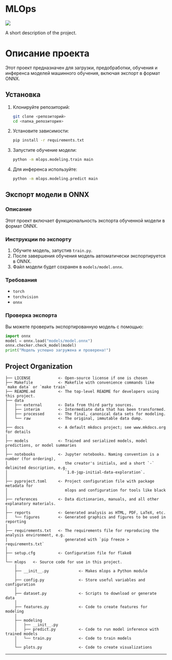 # MLOps

<a target="_blank" href="https://cookiecutter-data-science.drivendata.org/">
    <img src="https://img.shields.io/badge/CCDS-Project%20template-328F97?logo=cookiecutter" />
</a>

A short description of the project.

# Описание проекта

Этот проект предназначен для загрузки, предобработки, обучения и инференса моделей машинного обучения, включая экспорт в формат ONNX.

## Установка

1. Клонируйте репозиторий:
   ```sh
   git clone <репозиторий>
   cd <папка_репозитория>
   ```

2. Установите зависимости:
   ```sh
   pip install -r requirements.txt
   ```

3. Запустите обучение модели:
   ```sh
   python -m mlops.modeling.train main
   ```

4. Для инференса используйте:
   ```sh
   python -m mlops.modeling.predict main
   ```

## Экспорт модели в ONNX

### Описание
Этот проект включает функциональность экспорта обученной модели в формат ONNX.

### Инструкции по экспорту

1. Обучите модель, запустив `train.py`.
2. После завершения обучения модель автоматически экспортируется в ONNX.
3. Файл модели будет сохранен в `models/model.onnx`.

### Требования
- `torch`
- `torchvision`
- `onnx`

### Проверка экспорта
Вы можете проверить экспортированную модель с помощью:
```python
import onnx
model = onnx.load("models/model.onnx")
onnx.checker.check_model(model)
print("Модель успешно загружена и проверена!")
```



## Project Organization

```
├── LICENSE            <- Open-source license if one is chosen
├── Makefile           <- Makefile with convenience commands like `make data` or `make train`
├── README.md          <- The top-level README for developers using this project.
├── data
│   ├── external       <- Data from third party sources.
│   ├── interim        <- Intermediate data that has been transformed.
│   ├── processed      <- The final, canonical data sets for modeling.
│   └── raw            <- The original, immutable data dump.
│
├── docs               <- A default mkdocs project; see www.mkdocs.org for details
│
├── models             <- Trained and serialized models, model predictions, or model summaries
│
├── notebooks          <- Jupyter notebooks. Naming convention is a number (for ordering),
│                         the creator's initials, and a short `-` delimited description, e.g.
│                         `1.0-jqp-initial-data-exploration`.
│
├── pyproject.toml     <- Project configuration file with package metadata for 
│                         mlops and configuration for tools like black
│
├── references         <- Data dictionaries, manuals, and all other explanatory materials.
│
├── reports            <- Generated analysis as HTML, PDF, LaTeX, etc.
│   └── figures        <- Generated graphics and figures to be used in reporting
│
├── requirements.txt   <- The requirements file for reproducing the analysis environment, e.g.
│                         generated with `pip freeze > requirements.txt`
│
├── setup.cfg          <- Configuration file for flake8
│
└── mlops   <- Source code for use in this project.
    │
    ├── __init__.py             <- Makes mlops a Python module
    │
    ├── config.py               <- Store useful variables and configuration
    │
    ├── dataset.py              <- Scripts to download or generate data
    │
    ├── features.py             <- Code to create features for modeling
    │
    ├── modeling                
    │   ├── __init__.py 
    │   ├── predict.py          <- Code to run model inference with trained models          
    │   └── train.py            <- Code to train models
    │
    └── plots.py                <- Code to create visualizations
```

--------

